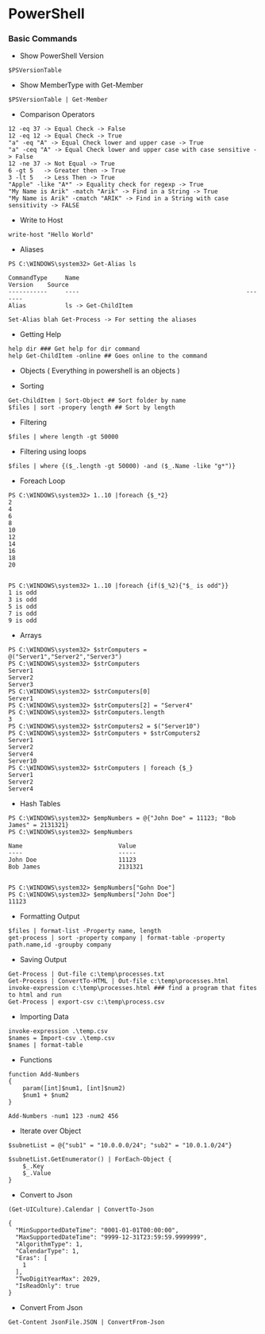 # PowerShell

### Basic Commands

- Show PowerShell Version

```
$PSVersionTable
```

- Show MemberType with Get-Member

```
$PSVersionTable | Get-Member
```

- Comparison Operators

```
12 -eq 37 -> Equal Check -> False
12 -eq 12 -> Equal Check -> True
"a" -eq "A" -> Equal Check lower and upper case -> True
"a" -ceq "A" -> Equal Check lower and upper case with case sensitive -> False
12 -ne 37 -> Not Equal -> True
6 -gt 5   -> Greater then -> True
3 -lt 5   -> Less Then -> True
"Apple" -like "A*" -> Equality check for regexp -> True
"My Name is Arik" -match "Arik" -> Find in a String -> True
"My Name is Arik" -cmatch "ARIK" -> Find in a String with case sensitivity -> FALSE
```

- Write to Host

```
write-host "Hello World"
```

- Aliases

```
PS C:\WINDOWS\system32> Get-Alias ls

CommandType     Name                                               Version    Source
-----------     ----                                               -------
Alias           ls -> Get-ChildItem

Set-Alias blah Get-Process -> For setting the aliases

```

- Getting Help

```
help dir ### Get help for dir command
help Get-ChildItem -online ## Goes online to the command
```

- Objects ( Everything in powershell is an objects )

- Sorting

```
Get-ChildItem | Sort-Object ## Sort folder by name
$files | sort -propery length ## Sort by length
```

- Filtering

```
$files | where length -gt 50000
```

- Filtering using loops

```
$files | where {($_.length -gt 50000) -and ($_.Name -like "g*")}
```

- Foreach Loop

```
PS C:\WINDOWS\system32> 1..10 |foreach {$_*2}
2
4
6
8
10
12
14
16
18
20


PS C:\WINDOWS\system32> 1..10 |foreach {if($_%2){"$_ is odd"}}
1 is odd
3 is odd
5 is odd
7 is odd
9 is odd
```

- Arrays

```
PS C:\WINDOWS\system32> $strComputers = @("Server1","Server2","Server3")
PS C:\WINDOWS\system32> $strComputers
Server1
Server2
Server3
PS C:\WINDOWS\system32> $strComputers[0]
Server1
PS C:\WINDOWS\system32> $strComputers[2] = "Server4"
PS C:\WINDOWS\system32> $strComputers.length
3
PS C:\WINDOWS\system32> $strComputers2 = $("Server10")
PS C:\WINDOWS\system32> $strComputers + $strComputers2
Server1
Server2
Server4
Server10
PS C:\WINDOWS\system32> $strComputers | foreach {$_}
Server1
Server2
Server4
```

- Hash Tables

```
PS C:\WINDOWS\system32> $empNumbers = @{"John Doe" = 11123; "Bob James" = 2131321}
PS C:\WINDOWS\system32> $empNumbers

Name                           Value
----                           -----
John Doe                       11123
Bob James                      2131321


PS C:\WINDOWS\system32> $empNumbers["Gohn Doe"]
PS C:\WINDOWS\system32> $empNumbers["John Doe"]
11123
```

- Formatting Output

```
$files | format-list -Property name, length
get-process | sort -property company | format-table -property path.name,id -groupby company
```

- Saving Output

```
Get-Process | Out-file c:\temp\processes.txt
Get-Process | ConvertTo-HTML | Out-file c:\temp\processes.html
invoke-expression c:\temp\processes.html ### find a program that fites to html and run
Get-Process | export-csv c:\temp\process.csv
```

- Importing Data

```
invoke-expression .\temp.csv
$names = Import-csv .\temp.csv
$names | format-table
```

- Functions

```
function Add-Numbers
{
    param([int]$num1, [int]$num2)
    $num1 + $num2
}

Add-Numbers -num1 123 -num2 456
```

- Iterate over Object

```
$subnetList = @{"sub1" = "10.0.0.0/24"; "sub2" = "10.0.1.0/24"}

$subnetList.GetEnumerator() | ForEach-Object {
    $_.Key
    $_.Value
}
```

- Convert to Json

```
(Get-UICulture).Calendar | ConvertTo-Json

{
  "MinSupportedDateTime": "0001-01-01T00:00:00",
  "MaxSupportedDateTime": "9999-12-31T23:59:59.9999999",
  "AlgorithmType": 1,
  "CalendarType": 1,
  "Eras": [
    1
  ],
  "TwoDigitYearMax": 2029,
  "IsReadOnly": true
}
```

- Convert From Json

```
Get-Content JsonFile.JSON | ConvertFrom-Json
```
